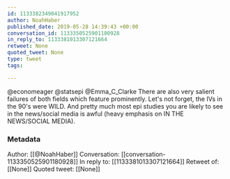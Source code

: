 ```yaml
---
id: 1133382349041917952
author: NoahHaber
published_date: 2019-05-28 14:39:43 +00:00
conversation_id: 1133350525901180928
in_reply_to: 1133381013307121664
retweet: None
quoted_tweet: None
type: tweet
tags:

---
```


@economeager @statsepi @Emma_C_Clarke There are also very salient failures of both fields which feature prominently. Let's not forget, the IVs in the 90's were WILD. And pretty much most epi studies you are likely to see in the news/social media is awful (heavy emphasis on IN THE NEWS/SOCIAL MEDIA).

### Metadata

Author: [[@NoahHaber]]
Conversation: [[conversation-1133350525901180928]]
In reply to: [[1133381013307121664]]
Retweet of: [[None]]
Quoted tweet: [[None]]
